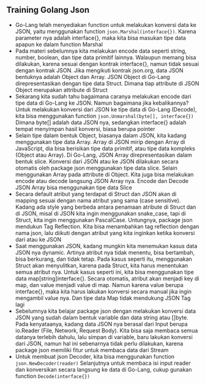 ## Training Golang Json

- Go-Lang telah menyediakan function untuk melakukan konversi data ke JSON, yaitu menggunakan function `json.Marshal(interface{})`. Karena parameter nya adalah interface{}, maka kita bisa masukan tipe data apapun ke dalam function Marshal
- Pada materi sebelumnya kita melakukan encode data seperti string, number, boolean, dan tipe data primitif lainnya. Walaupun memang bisa dilakukan, karena sesuai dengan kontrak interface{}, namun tidak sesuai dengan kontrak JSON. Jika mengikuti kontrak json.org, data JSON bentuknya adalah Object dan Array. JSON Object di Go-Lang direpresentasikan dengan tipe data Struct. Dimana tiap attribute di JSON Object merupakan attribute di Struct
- Sekarang kita sudah tahu bagaimana caranya melakukan encode dari tipe data di Go-Lang ke JSON. Namun bagaimana jika kebalikannya? Untuk melakukan konversi dari JSON ke tipe data di Go-Lang (Decode), kita bisa menggunakan function `json.Unmarshal(byte[], interface{})` Dimana byte[] adalah data JSON nya, sedangkan interface{} adalah tempat menyimpan hasil konversi, biasa berupa pointer
- Selain tipe dalam bentuk Object, biasanya dalam JSON, kita kadang menggunakan tipe data Array. Array di JSON mirip dengan Array di JavaScript, dia bisa berisikan tipe data primitif, atau tipe data kompleks (Object atau Array). Di Go-Lang, JSON Array direpresentasikan dalam bentuk slice. Konversi dari JSON atau ke JSON dilakukan secara otomatis oleh package json menggunakan tipe data slice. Selain menggunakan Array pada attribute di Object. Kita juga bisa melakukan encode atau decode langsung JSON Array nya. Encode dan Decode JSON Array bisa menggunakan tipe data Slice
- Secara default atribut yang terdapat di Struct dan JSON akan di mapping sesuai dengan nama atribut  yang sama (case sensitive). Kadang ada style yang berbeda antara penamaan atribute di Struct dan di JSON, misal di JSON kita ingin menggunakan snake_case, tapi di Struct, kita ingin menggunakan PascalCase. Untungnya, package json mendukun Tag Reflection. Kita bisa menambahkan tag reflection dengan nama json, lalu diikuti dengan atribut yang kita inginkan ketika konversi dari atau ke JSON
- Saat menggunakan JSON, kadang mungkin kita menemukan kasus data JSON nya dynamic. Artinya atribut nya tidak menentu, bisa bertambah, bisa berkurang, dan tidak tetap. Pada kasus seperti itu, menggunakan Struct akan menyulitkan, karena pada Struct, kita harus menentukan semua atribut nya. Untuk kasus seperti ini, kita bisa menggunakan tipe data map[string]interface{}. Secara otomatis, atribut akan menjadi key di map, dan value menjadi value di map. Namun karena value berupa interface{}, maka kita harus lakukan konversi secara manual jika ingin mengambil value nya. Dan tipe data Map tidak mendukung JSON Tag lagi
- Sebelumnya kita belajar package json dengan melakukan konversi data JSON yang sudah dalam bentuk variable dan data string atau []byte. Pada kenyataanya, kadang data JSON nya berasal dari Input berupa io.Reader (File, Network, Request Body). Kita bisa saja membaca semua datanya terlebih dahulu, lalu simpan di variable, baru lakukan konversi dari JSON, namun hal ini sebenarnya tidak perlu dilakukan, karena package json memiliki fitur untuk membaca data dari Stream
- Untuk membuat json Decoder, kita bisa menggunakan function `json.NewDecoder(reader)` Selanjutnya untuk membaca isi input reader dan konversikan secara langsung ke data di Go-Lang, cukup gunakan function `Decode(interface{})`